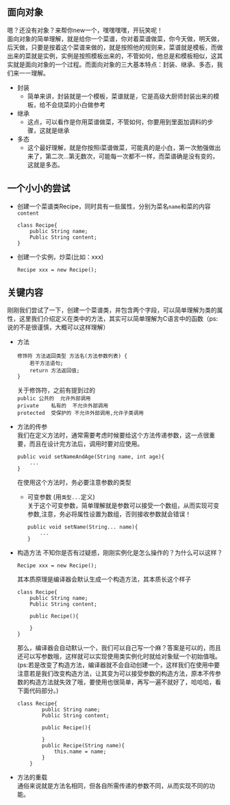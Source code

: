 ## 面向对象
嗯？还没有对象？来帮你new一个，嘿嘿嘿嘿，开玩笑呢！   
面向对象的简单理解，就是给你一个菜谱，你对着菜谱做菜，你今天做，明天做，后天做，只要是按着这个菜谱来做的，就是按照他的规则来，菜谱就是模板，而做出来的菜就是实例，实例是按照模板出来的，不管如何，他总是和模板相似，这其实就是面向对象的一个过程。而面向对象的三大基本特点：封装、继承、多态，我们来一一理解。   

- 封装
    - 简单来讲，封装就是一个模板，菜谱就是，它是高级大厨师封装出来的模板，给不会烧菜的小白做参考
- 继承
    - 这点，可以看作是你用菜谱做菜，不管如何，你要用到里面加调料的步骤，这就是继承
- 多态
    - 这个最好理解，就是你按照i菜谱做菜，可能真的是小白，第一次勉强做出来了，第二次...第无数次，可能每一次都不一样，而菜谱确是没有变的，这就是多态。

## 一个小小的尝试
- 创建一个菜谱类Recipe，同时具有一些属性，分别为菜名`name`和菜的内容`content`
    ```
    class Recipe{
        public String name;
        Public String content;
    }
    ```
- 创建一个实例，炒菜(比如：xxx)
    ```
    Recipe xxx = new Recipe();
    ```

## 关键内容
刚刚我们尝试了一下，创建一个菜谱类，并包含两个字段，可以简单理解为类的属性，这里我们介绍定义在类中的方法，其实可以简单理解为C语言中的函数（ps:说的不是很谨慎，大概可以这样理解）
- 方法
    ```
    修饰符 方法返回类型 方法名(方法参数列表) {
        若干方法语句;
        return 方法返回值;
    }
    ```
    关于修饰符，之前有提到过的   
    `public	公共的  允许外部调用`   
    `private	私有的  不允许外部调用`   
    `protected	受保护的 不允许外部调用,允许子类调用`

- 方法的传参   
我们在定义方法时，通常需要考虑时候要给这个方法传递参数，这一点很重要，而且在设计完方法后，调用时要对应使用。
    ```
    public void setNameAndAge(String name, int age){
        ...
    }
    ```
    在使用这个方法时，务必要注意参数的类型
    - 可变参数 (用`类型...`定义)  
    关于这个可变参数，简单理解就是参数可以接受一个数组，从而实现可变参数,注意，务必将属性设置为数组，否则接收参数就会错误！
        ```
        public void setName(String... name){
            ...
        }
        ```
- 构造方法
不知你是否有过疑惑，刚刚实例化是怎么操作的？为什么可以这样？
    ```
    Recipe xxx = new Recipe();
    ```
    其本质原理是编译器会默认生成一个构造方法，其本质长这个样子
    ```
    class Recipe{
        public String name;
        Public String content;

        public Recipe(){

        }
    }
    ```
    那么，编译器会自动默认一个，我们可以自己写一个麻？答案是可以的，而且还可以写参数哦，这样就可以实现使用类实例化时就给对象赋一个初始值哦。(ps:若是改变了构造方法，编译器就不会自动创建一个，这样我们在使用中要注意若是我们改变构造方法，让其变为可以接受参数的构造方法，原本不传参数的构造方法就失效了哦，要使用也很简单，再写一遍不就好了，哈哈哈，看下面代码部分。)
    ```
    class Recipe{
            public String name;
            Public String content;

            public Recipe(){

            }
            public Recipe(String name){
                this.name = name;
            }
        }
    ```
- 方法的重载   
通俗来说就是方法名相同，但各自所需传递的参数不同，从而实现不同的功能。